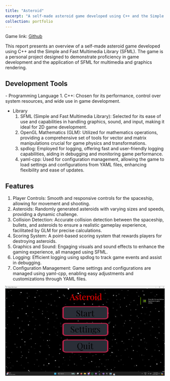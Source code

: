 ```yaml
---
title: "Asteroid"
excerpt: "A self-made asteroid game developed using C++ and the Simple and Fast Multimedia Library (SFML)<br/><img src='https://raw.githubusercontent.com/arijeetbaruah/arijeetbaruah.github.io/master/images/Astroid%20(3).png'/>"
collection: portfolio
---
```


Game link: [Github](https://github.com/arijeetbaruah/Asteroid)

This report presents an overview of a self-made asteroid game developed using C++ and the Simple and Fast Multimedia Library (SFML). The game is a personal project designed to demonstrate proficiency in game development and the application of SFML for multimedia and graphics rendering.

<h2>Development Tools</h2>
- Programming Language
    1. C++: Chosen for its performance, control over system resources, and wide use in game development.

- Library
    1. SFML (Simple and Fast Multimedia Library): Selected for its ease of use and capabilities in handling graphics, sound, and input, making it ideal for 2D game development.
    2. OpenGL Mathematics (GLM): Utilized for mathematics operations, providing a comprehensive set of tools for vector and matrix manipulations crucial for game physics and transformations.
    3. spdlog: Employed for logging, offering fast and user-friendly logging capabilities, aiding in debugging and monitoring game performance.
    4. yaml-cpp: Used for configuration management, allowing the game to load settings and configurations from YAML files, enhancing flexibility and ease of updates.
 
<h2>Features</h2>

<ol>
    <li>Player Controls: Smooth and responsive controls for the spaceship, allowing for movement and shooting.</li>
    <li>Asteroids: Randomly generated asteroids with varying sizes and speeds, providing a dynamic challenge.</li>
    <li>Collision Detection: Accurate collision detection between the spaceship, bullets, and asteroids to ensure a realistic gameplay experience, facilitated by GLM for precise calculations.</li>
    <li>Scoring System: A point-based scoring system that rewards players for destroying asteroids.</li>
    <li>Graphics and Sound: Engaging visuals and sound effects to enhance the gaming experience, all managed using SFML.</li>
    <li>Logging: Efficient logging using spdlog to track game events and assist in debugging.</li>
    <li>Configuration Management: Game settings and configurations are managed using yaml-cpp, enabling easy adjustments and customizations through YAML files.</li>
</ol>
    
<img src='https://raw.githubusercontent.com/arijeetbaruah/arijeetbaruah.github.io/master/images/Astroid%20(3).png'/>
